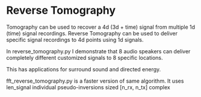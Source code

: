 # Reverse Tomography

Tomography can be used to recover a 4d (3d + time) signal from multiple 1d (time) signal recordings.
Reverse Tomography can be used to deliver specific signal recordings to 4d points using 1d signals.

In reverse_tomography.py I demonstrate that 8 audio speakers can deliver completely different customized signals to 8 specific locations.

This has applications for surround sound and directed energy.

fft_reverse_tomography.py is a faster version of same algorithm.
It uses len_signal individual pseudo-inversions sized \[n_rx, n_tx] complex
